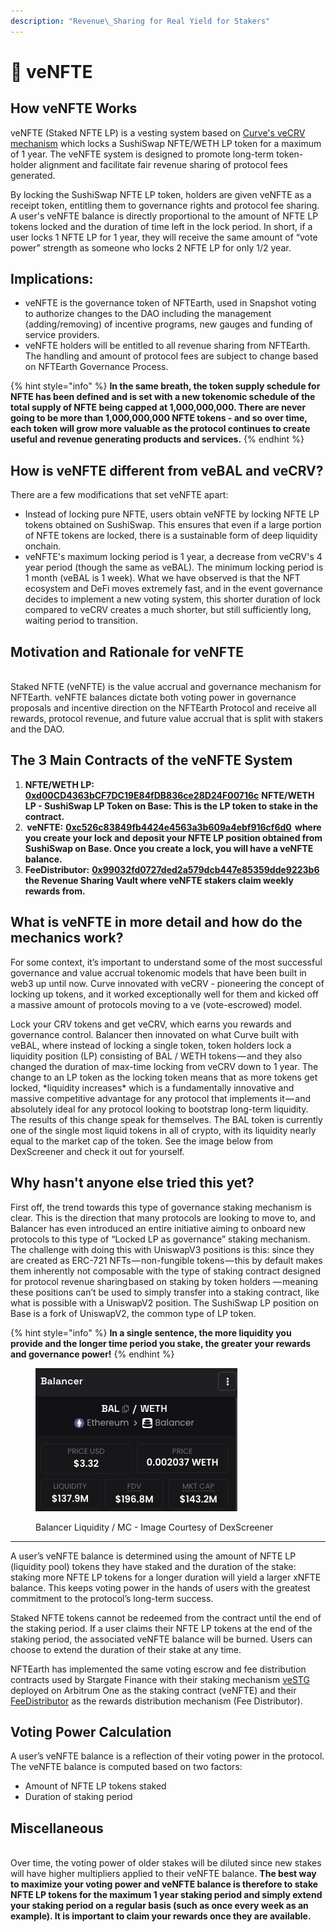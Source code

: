 ```yaml
---
description: "Revenue\_Sharing for Real Yield for Stakers"
---
```


# 🚦 veNFTE

## How veNFTE Works

veNFTE (Staked NFTE LP) is a vesting system based on [Curve's veCRV mechanism](https://curve.readthedocs.io/dao-vecrv.html) which locks a SushiSwap NFTE/WETH LP token for a maximum of 1 year. The veNFTE system is designed to promote long-term token-holder alignment and facilitate fair revenue sharing of protocol fees generated.

By locking the SushiSwap NFTE LP token, holders are given veNFTE as a receipt token, entitling them to governance rights and protocol fee sharing. A user's veNFTE balance is directly proportional to the amount of NFTE LP tokens locked and the duration of time left in the lock period. In short, if a user locks 1 NFTE LP for 1 year, they will receive the same amount of “vote power” strength as someone who locks 2 NFTE LP for only 1/2 year.

## Implications:

* veNFTE is the governance token of NFTEarth, used in Snapshot voting to authorize changes to the DAO including the management (adding/removing) of incentive programs, new gauges and funding of service providers.
* veNFTE holders will be entitled to all revenue sharing from NFTEarth. The handling and amount of protocol fees are subject to change based on NFTEarth Governance Process.&#x20;

{% hint style="info" %}
**In the same breath, the token supply schedule for NFTE has been defined and is set with a new tokenomic schedule of the total supply of NFTE being capped at 1,000,000,000. There are never going to be more than 1,000,000,000 NFTE tokens - and so over time, each token will grow more valuable as the protocol continues to create useful and revenue generating products and services.**
{% endhint %}

## How is veNFTE different from veBAL and veCRV?

There are a few modifications that set veNFTE apart:

* Instead of locking pure NFTE, users obtain veNFTE by locking NFTE LP tokens obtained on SushiSwap. This ensures that even if a large portion of NFTE tokens are locked, there is a sustainable form of deep liquidity onchain.
* veNFTE's maximum locking period is 1 year, a decrease from veCRV's 4 year period (though the same as veBAL). The minimum locking period is 1 month (veBAL is 1 week). What we have observed is that the NFT ecosystem and DeFi moves extremely fast, and in the event governance decides to implement a new voting system, this shorter duration of lock compared to veCRV creates a much shorter, but still sufficiently long, waiting period to transition.

## Motivation and Rationale for veNFTE

\
Staked NFTE (veNFTE) is the value accrual and governance mechanism for NFTEarth. veNFTE balances dictate both voting power in governance proposals and incentive direction on the NFTEarth Protocol and receive all rewards, protocol revenue, and future value accrual that is split with stakers and the DAO.

## The 3 Main Contracts of the veNFTE System

1. **NFTE/WETH LP:** [**0xd00CD4363bCF7DC19E84fDB836ce28D24F00716c**](https://basescan.org/address/0xd00CD4363bCF7DC19E84fDB836ce28D24F00716c) **NFTE/WETH LP - SushiSwap LP Token on Base: This is the LP token to stake in the contract.**
2.   **veNFTE:** [**0xc526c83849fb4424e4563a3b609a4ebf916cf6d0**](https://basescan.org/address/0xc526c83849fb4424e4563a3b609a4ebf916cf6d0)  **where you create your lock and deposit your NFTE LP position obtained from SushiSwap on Base. Once you create a lock, you will have a veNFTE balance.**
3. **FeeDistributor:** [**0x99032fd0727ded2a579dcb447e85359dde9223b6**](https://basescan.org/address/0x99032fd0727ded2a579dcb447e85359dde9223b6) **the Revenue Sharing Vault where veNFTE stakers claim weekly rewards from.**

## What is veNFTE in more detail and how do the mechanics work?

For some context, it’s important to understand some of the most successful governance and value accrual tokenomic models that have been built in web3 up until now. Curve innovated with veCRV - pioneering the concept of locking up tokens, and it worked exceptionally well for them and kicked off a massive amount of protocols moving to a ve (vote-escrowed) model.&#x20;

Lock your CRV tokens and get veCRV, which earns you rewards and governance control. Balancer then innovated on what Curve built with veBAL, where instead of locking a single token, token holders lock a liquidity position (LP) consisting of BAL / WETH tokens — and they also changed the duration of max-time locking from veCRV down to 1 year. The change to an LP token as the locking token means that as more tokens get locked, \*liquidity increases\* which is a fundamentally innovative and massive competitive advantage for any protocol that implements it — and absolutely ideal for any protocol looking to bootstrap long-term liquidity. The results of this change speak for themselves. The BAL token is currently one of the single most liquid tokens in all of crypto, with its liquidity nearly equal to the market cap of the token. See the image below from DexScreener and check it out for yourself.&#x20;

## Why hasn't anyone else tried this yet?

First off, the trend towards this type of governance staking mechanism is clear. This is the direction that many protocols are looking to move to, and Balancer has even introduced an entire initiative aiming to onboard new protocols to this type of “Locked LP as governance” staking mechanism. The challenge with doing this with UniswapV3 positions is this: since they are created as ERC-721 NFTs — non-fungible tokens — this by default makes them inherently not composable with the type of staking contract designed for protocol revenue sharing based on staking by token holders — meaning these positions can’t be used to simply transfer into a staking contract, like what is possible with a UniswapV2 position. The SushiSwap LP position on Base is a fork of UniswapV2, the common type of LP token.

{% hint style="info" %}
**In a single sentence, the more liquidity you provide and the longer time period you stake, the greater your rewards and governance power!**
{% endhint %}

<figure><img src="../.gitbook/assets/image (1) (1).png" alt=""><figcaption><p>Balancer Liquidity / MC - Image Courtesy of DexScreener</p></figcaption></figure>

***

A user’s veNFTE balance is determined using the amount of NFTE LP (liquidity pool) tokens they have staked and the duration of the stake: staking more NFTE LP tokens for a longer duration will yield a larger xNFTE balance. This keeps voting power in the hands of users with the greatest commitment to the protocol’s long-term success.

Staked NFTE tokens cannot be redeemed from the contract until the end of the staking period. If a user claims their NFTE LP tokens at the end of the staking period, the associated veNFTE balance will be burned. Users can choose to extend the duration of their stake at any time.

NFTEarth has implemented the same voting escrow and fee distribution contracts used by Stargate Finance with their staking mechanism [veSTG](https://arbiscan.io/address/0xfBd849E6007f9BC3CC2D6Eb159c045B8dc660268) deployed on Arbitrum One as the staking contract (veNFTE) and their [FeeDistributor](https://arbiscan.io/address/0xaf667811a7edcd5b0066cd4ca0da51637db76d09) as the rewards distribution mechanism (Fee Distributor).&#x20;

## Voting Power Calculation

A user’s veNFTE balance is a reflection of their voting power in the protocol. The veNFTE balance is computed based on two factors:

* Amount of NFTE LP tokens staked
* Duration of staking period

## Miscellaneous

\
Over time, the voting power of older stakes will be diluted since new stakes will have higher multipliers applied to their veNFTE balance. **The best way to maximize your voting power and veNFTE balance is therefore to stake NFTE LP tokens for the maximum 1 year staking period and simply extend your staking period on a regular basis (such as once every week as an example). It is important to claim your rewards once they are available.**
